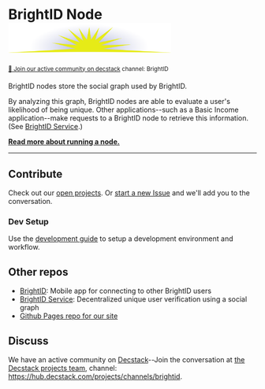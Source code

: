# BrightID Node <img width="330px" src="images/logo.svg"/>
<sup>[💬 Join our active community on decstack](https://hub.decstack.com/signup_user_complete/?id=wutow3kb6bda5bhptir6aapyfh) channel: BrightID</sup>

BrightID nodes store the social graph used by BrightID.

By analyzing this graph, BrightID nodes are able to evaluate a user's likelihood of being unique. Other applications--such as a Basic Income application--make requests to a BrightID node to retrieve this information.  (See [BrightID Service](https://github.com/BrightID/BrightID-Service).)

__[Read more about running a node.](node.md)__

---
## Contribute

Check out our [open projects](https://github.com/BrightID/BrightID-Node/projects).  Or [start a new Issue](https://github.com/BrightID/BrightID-Node/issues) and we'll add you to the conversation.

### Dev Setup

Use the [development guide](https://github.com/BrightID/BrightID-Node/wiki/Development-Guide) to setup a development environment and workflow.

## Other repos
* [BrightID](https://github.com/BrightID/BrightID): Mobile app for connecting to other BrightID users
* [BrightID Service](https://github.com/BrightID/BrightID-Service): Decentralized unique user verification using a social graph
* [Github Pages repo for our site](https://github.com/BrightID/BrightID.github.io)

## Discuss

We have an active community on [Decstack](http://decstack.com/)--Join the conversation at [the Decstack projects team](https://hub.decstack.com/signup_user_complete/?id=wutow3kb6bda5bhptir6aapyfh), channel: https://hub.decstack.com/projects/channels/brightid.
